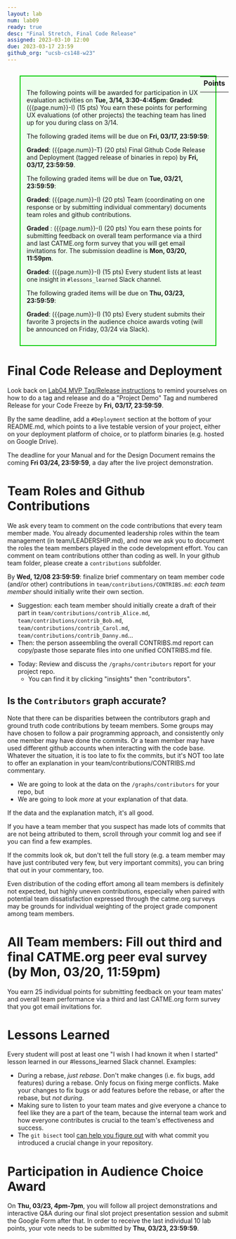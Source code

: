 ```yaml
---
layout: lab
num: lab09
ready: true
desc: "Final Stretch, Final Code Release"
assigned: 2023-03-10 12:00
due: 2023-03-17 23:59
github_org: "ucsb-cs148-w23"
---
```


<style>
div.grade { margin: 2em; padding: 1em; border: 2px solid #0c0; background-color: #efe; }   
</style>

<div style="float:right; width: auto;">

<table style="margin-top:1em;">
<tr>
   <th>Points</th>
</tr>
<tr>
   <td class="pointCount"></td>
</tr>
</table>

</div>

<div class="grade" markdown="1">

The following points will be awarded for participation in UX evaluation activities on **Tue, 3/14, 3:30-4:45pm**:
**Graded**: ({{page.num}}-I) (15 pts) You earn these points for performing UX evaluations (of other projects) the teaching team has lined up for you during class on 3/14.   

The following graded items will be due on **Fri, 03/17, 23:59:59**: 

**Graded**: ({{page.num}}-T) (20 pts) Final Github Code Release and Deployment (tagged release of binaries in repo) by **Fri, 03/17, 23:59:59**.


The following graded items will be due on **Tue, 03/21, 23:59:59**: 

**Graded**: ({{page.num}}-I) (20 pts) Team (coordinating on one response or by submitting individual commentary) documents team roles and github contributions.

**Graded** : ({{page.num}}-I) (20 pts) You earn these points for submitting feedback on overall team performance via a third and last CATME.org form survey that you will get email invitations for. The submission deadline is **Mon, 03/20, 11:59pm**.

**Graded**: ({{page.num}}-I) (15 pts) Every student lists at least one insight in `#lessons_learned` Slack channel.

The following graded items will be due on **Thu, 03/23, 23:59:59**: 

**Graded**: ({{page.num}}-I) (10 pts) Every student submits their favorite 3 projects in the audience choice awards voting (will be announced on Friday, 03/24 via Slack). 

</div>



# Final Code Release and Deployment

Look back on [Lab04 MVP Tag/Release instructions](https://ucsb-cs148.github.io/w23/lab/lab04/) to remind yourselves on how to do a tag and release and do a "Project Demo" Tag and numbered Release for your Code Freeze by **Fri, 03/17, 23:59:59**.

By the same deadline, add a `#Deployment` section at the bottom of your README.md, which points to a live testable version of your project, either on your deployment platform of choice, or to platform binaries (e.g. hosted on Google Drive). 

The deadline for your Manual and for the Design Document remains the coming **Fri 03/24, 23:59:59**, a day after the live project demonstration.

# Team Roles and Github Contributions

We ask every team to comment on the code contributions that every team member made. You already documented leadership roles within the team management (in team/LEADERSHIP.md), and now we ask you to document the roles the team members played in the code development effort. You can comment on team contributions otther than coding as well. In your github team folder, please create a `contributions` subfolder. 

By **Wed, 12/08 23:59:59**: finalize brief commentary on team member code (and/or other) contributions in `team/contributions/CONTRIBS.md`: 
*each team member* should initially write their own section.    
  - Suggestion: each team member should initially create a draft of their part in `team/contributions/contrib_Alice.md`, `team/contributions/contrib_Bob.md`, `team/contributions/contrib_Carol.md`, `team/contributions/contrib_Danny.md`...
  - Then: the person asseembling the overall CONTRIBS.md report can copy/paste those separate files into one unified CONTRIBS.md file.
* Today: Review and discuss the `/graphs/contributors` report for your project repo.    
  - You can find it by clicking "insights" then "contributors".
  
## Is the `Contributors` graph accurate?

Note that there can be disparities between the contributors graph and ground truth code contributions by teeam members. Some groups may have chosen to follow a pair programming approach, and consistently only one member may have done the commits. Or a team member may have used different github accounts when interacting with the code base. Whatever the situation, it is too late to fix the commits, but it's NOT too late to offer an explanation in your team/contributions/CONTRIBS.md commentary.
* We are going to look at the data on the `/graphs/contributors` for your repo, but
* We are going to look *more* at your explanation of that data.

If the data and the explanation match, it's all good.

If you have a team member that you suspect has made lots of commits that are not being attributed to them, 
scroll through your commit log and see if you can find a few examples.

If the commits look ok, but don't tell the full story (e.g. a team member may have just contributed very few, but very important commits), you can bring that out in your commentary, too. 

Even distribution of the coding effort among all team members is definitely not expected, but highly uneven contributions, especially when paired with potential team dissatisfaction expressed through the catme.org surveys may be grounds for individual weighting of the project grade component among team members.   

# All Team members: Fill out third and final CATME.org peer eval survey (by **Mon, 03/20, 11:59pm**)

You earn 25 individual points for submitting feedback on your team mates' and overall team performance via a third and last CATME.org form survey that you got email invitations for. 


# Lessons Learned 

Every student will post at least one "I wish I had known it when I started" lesson learned in our #lessons_learned Slack channel. 
Examples: 
* During a rebase, *just rebase*.  Don't make changes (i.e. fix bugs, add features) during a rebase. Only focus on fixing merge conflicts. Make your changes to fix bugs or add features before the rebase, or after the rebase, but *not during*.
* Making sure to listen to your team mates and give everyone a chance to feel like they are a part of the team, because the internal team work and how everyone contributes is crucial to the team's effectiveness and success. 
* The `git bisect` tool [can help you figure out](https://git-scm.com/docs/git-bisect) with what commit you introduced a crucial change in your repository. 


# Participation in Audience Choice Award

On **Thu, 03/23, 4pm-7pm**, you will follow all project demonstrations and interactive Q&A during our final slot project presentation session and submit the Google Form after that.  In order to receive the last individual 10 lab points, your vote needs to be submitted by **Thu, 03/23, 23:59:59**.  